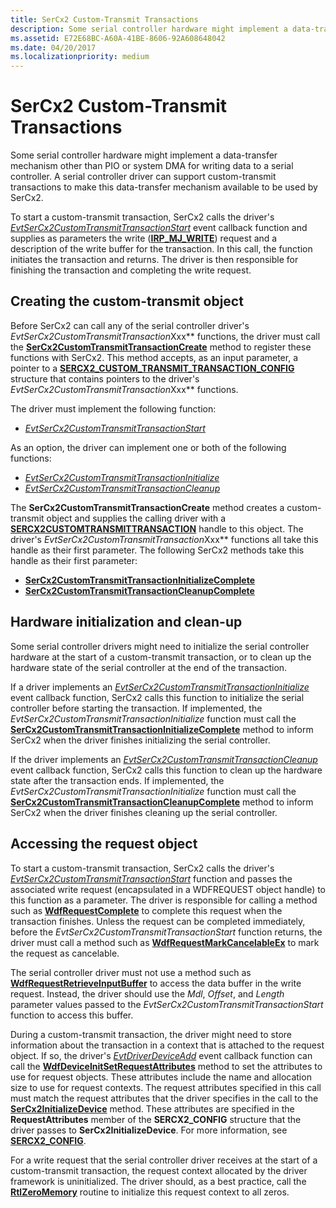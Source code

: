 ```yaml
---
title: SerCx2 Custom-Transmit Transactions
description: Some serial controller hardware might implement a data-transfer mechanism other than PIO or system DMA for writing data to a serial controller.
ms.assetid: E72E68BC-A60A-41BE-8606-92A608648042
ms.date: 04/20/2017
ms.localizationpriority: medium
---
```


# SerCx2 Custom-Transmit Transactions

Some serial controller hardware might implement a data-transfer mechanism other than PIO or system DMA for writing data to a serial controller. A serial controller driver can support custom-transmit transactions to make this data-transfer mechanism available to be used by SerCx2.

To start a custom-transmit transaction, SerCx2 calls the driver's [*EvtSerCx2CustomTransmitTransactionStart*](https://docs.microsoft.com/windows-hardware/drivers/ddi/sercx/nc-sercx-evt_sercx2_custom_transmit_transaction_start) event callback function and supplies as parameters the write ([**IRP\_MJ\_WRITE**](https://docs.microsoft.com/previous-versions/ff546904(v=vs.85))) request and a description of the write buffer for the transaction. In this call, the function initiates the transaction and returns. The driver is then responsible for finishing the transaction and completing the write request.

## Creating the custom-transmit object

Before SerCx2 can call any of the serial controller driver's *EvtSerCx2CustomTransmitTransaction*Xxx** functions, the driver must call the [**SerCx2CustomTransmitTransactionCreate**](https://docs.microsoft.com/windows-hardware/drivers/ddi/sercx/nf-sercx-sercx2customtransmittransactioncreate) method to register these functions with SerCx2. This method accepts, as an input parameter, a pointer to a [**SERCX2\_CUSTOM\_TRANSMIT\_TRANSACTION\_CONFIG**](https://docs.microsoft.com/windows-hardware/drivers/ddi/sercx/ns-sercx-_sercx2_custom_transmit_transaction_config) structure that contains pointers to the driver's *EvtSerCx2CustomTransmitTransaction*Xxx** functions.

The driver must implement the following function:

- [*EvtSerCx2CustomTransmitTransactionStart*](https://docs.microsoft.com/windows-hardware/drivers/ddi/sercx/nc-sercx-evt_sercx2_custom_transmit_transaction_start)

As an option, the driver can implement one or both of the following functions:

- [*EvtSerCx2CustomTransmitTransactionInitialize*](https://docs.microsoft.com/windows-hardware/drivers/ddi/sercx/nc-sercx-evt_sercx2_custom_transmit_transaction_initialize)
- [*EvtSerCx2CustomTransmitTransactionCleanup*](https://docs.microsoft.com/windows-hardware/drivers/ddi/sercx/nc-sercx-evt_sercx2_custom_transmit_transaction_cleanup)

The **SerCx2CustomTransmitTransactionCreate** method creates a custom-transmit object and supplies the calling driver with a [**SERCX2CUSTOMTRANSMITTRANSACTION**](https://docs.microsoft.com/windows-hardware/drivers/serports/sercx2-object-handles#sercx2customtransmittransaction-object-handle) handle to this object. The driver's *EvtSerCx2CustomTransmitTransaction*Xxx** functions all take this handle as their first parameter. The following SerCx2 methods take this handle as their first parameter:

- [**SerCx2CustomTransmitTransactionInitializeComplete**](https://docs.microsoft.com/windows-hardware/drivers/ddi/sercx/nf-sercx-sercx2customtransmittransactioninitializecomplete)
- [**SerCx2CustomTransmitTransactionCleanupComplete**](https://docs.microsoft.com/windows-hardware/drivers/ddi/sercx/nf-sercx-sercx2customtransmittransactioncleanupcomplete)

## Hardware initialization and clean-up

Some serial controller drivers might need to initialize the serial controller hardware at the start of a custom-transmit transaction, or to clean up the hardware state of the serial controller at the end of the transaction.

If a driver implements an [*EvtSerCx2CustomTransmitTransactionInitialize*](https://docs.microsoft.com/windows-hardware/drivers/ddi/sercx/nc-sercx-evt_sercx2_custom_transmit_transaction_initialize) event callback function, SerCx2 calls this function to initialize the serial controller before starting the transaction. If implemented, the *EvtSerCx2CustomTransmitTransactionInitialize* function must call the [**SerCx2CustomTransmitTransactionInitializeComplete**](https://docs.microsoft.com/windows-hardware/drivers/ddi/sercx/nf-sercx-sercx2customtransmittransactioninitializecomplete) method to inform SerCx2 when the driver finishes initializing the serial controller.

If the driver implements an [*EvtSerCx2CustomTransmitTransactionCleanup*](https://docs.microsoft.com/windows-hardware/drivers/ddi/sercx/nc-sercx-evt_sercx2_custom_transmit_transaction_cleanup) event callback function, SerCx2 calls this function to clean up the hardware state after the transaction ends. If implemented, the *EvtSerCx2CustomTransmitTransactionInitialize* function must call the [**SerCx2CustomTransmitTransactionCleanupComplete**](https://docs.microsoft.com/windows-hardware/drivers/ddi/sercx/nf-sercx-sercx2customtransmittransactioncleanupcomplete) method to inform SerCx2 when the driver finishes cleaning up the serial controller.

## Accessing the request object

To start a custom-transmit transaction, SerCx2 calls the driver's [*EvtSerCx2CustomTransmitTransactionStart*](https://docs.microsoft.com/windows-hardware/drivers/ddi/sercx/nc-sercx-evt_sercx2_custom_transmit_transaction_start) function and passes the associated write request (encapsulated in a WDFREQUEST object handle) to this function as a parameter. The driver is responsible for calling a method such as [**WdfRequestComplete**](https://docs.microsoft.com/windows-hardware/drivers/ddi/wdfrequest/nf-wdfrequest-wdfrequestcomplete) to complete this request when the transaction finishes. Unless the request can be completed immediately, before the *EvtSerCx2CustomTransmitTransactionStart* function returns, the driver must call a method such as [**WdfRequestMarkCancelableEx**](https://docs.microsoft.com/windows-hardware/drivers/ddi/wdfrequest/nf-wdfrequest-wdfrequestmarkcancelableex) to mark the request as cancelable.

The serial controller driver must not use a method such as [**WdfRequestRetrieveInputBuffer**](https://docs.microsoft.com/windows-hardware/drivers/ddi/wdfrequest/nf-wdfrequest-wdfrequestretrieveinputbuffer) to access the data buffer in the write request. Instead, the driver should use the *Mdl*, *Offset*, and *Length* parameter values passed to the *EvtSerCx2CustomTransmitTransactionStart* function to access this buffer.

During a custom-transmit transaction, the driver might need to store information about the transaction in a context that is attached to the request object. If so, the driver's [*EvtDriverDeviceAdd*](https://docs.microsoft.com/windows-hardware/drivers/ddi/wdfdriver/nc-wdfdriver-evt_wdf_driver_device_add) event callback function can call the [**WdfDeviceInitSetRequestAttributes**](https://docs.microsoft.com/windows-hardware/drivers/ddi/wdfdevice/nf-wdfdevice-wdfdeviceinitsetrequestattributes) method to set the attributes to use for request objects. These attributes include the name and allocation size to use for request contexts. The request attributes specified in this call must match the request attributes that the driver specifies in the call to the [**SerCx2InitializeDevice**](https://docs.microsoft.com/windows-hardware/drivers/ddi/sercx/nf-sercx-sercx2initializedevice) method. These attributes are specified in the **RequestAttributes** member of the **SERCX2\_CONFIG** structure that the driver passes to **SerCx2InitializeDevice**. For more information, see [**SERCX2\_CONFIG**](https://docs.microsoft.com/windows-hardware/drivers/ddi/sercx/ns-sercx-_sercx2_config).

For a write request that the serial controller driver receives at the start of a custom-transmit transaction, the request context allocated by the driver framework is uninitialized. The driver should, as a best practice, call the [**RtlZeroMemory**](https://docs.microsoft.com/windows-hardware/drivers/ddi/wdm/nf-wdm-rtlzeromemory) routine to initialize this request context to all zeros.
